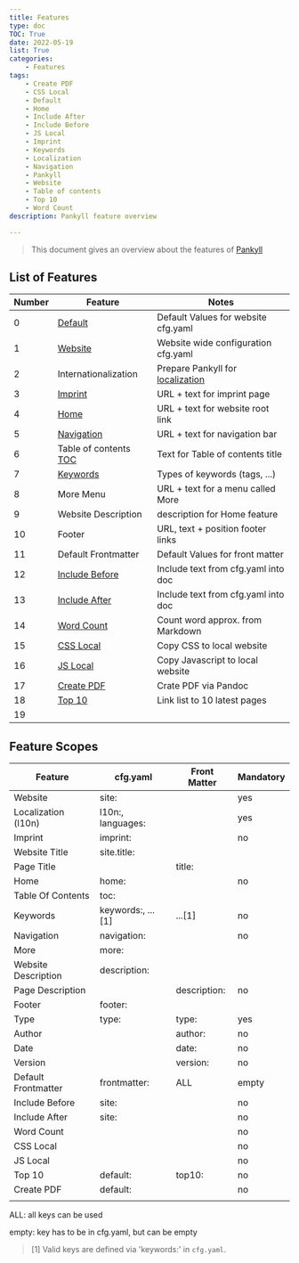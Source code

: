 ```yaml
---
title: Features
type: doc
TOC: True
date: 2022-05-19
list: True
categories:
    - Features
tags:
    - Create PDF
    - CSS Local
    - Default
    - Home
    - Include After
    - Include Before
    - JS Local
    - Imprint
    - Keywords
    - Localization
    - Navigation
    - Pankyll
    - Website
    - Table of contents
    - Top 10
    - Word Count
description: Pankyll feature overview

---
```


> This document gives an overview about the features of [Pankyll]

## List of Features

| Number | Feature                 | Notes                                 |
| -------| ----------------------- | ------------------------------------- |
| 0      | [Default]               | Default Values for website cfg.yaml   |
| 1      | [Website]               | Website wide configuration cfg.yaml   |
| 2      | Internationalization    | Prepare Pankyll for [localization]    |
| 3      | [Imprint]               | URL + text for imprint page           |
| 4      | [Home]                  | URL + text for website root link      |
| 5      | [Navigation]            | URL + text for navigation bar         |
| 6      | Table of contents [TOC] | Text for Table of contents title      |
| 7      | [Keywords]              | Types of keywords (tags, ...)         |
| 8      | More Menu               | URL + text for a menu called More     |
| 9      | Website Description     | description for Home feature          |
| 10     | Footer                  | URL, text + position footer links     |
| 11     | Default Frontmatter     | Default Values for front matter       |
| 12     | [Include Before]        | Include text from cfg.yaml into doc   |
| 13     | [Include After]         | Include text from cfg.yaml into doc   |
| 14     | [Word Count]            | Count word approx. from Markdown      |
| 15     | [CSS Local]             | Copy CSS to local website             |
| 16     | [JS Local]              | Copy Javascript to local website      |
| 17     | [Create PDF]            | Crate PDF via Pandoc                  |
| 18     | [Top 10]                | Link list to 10 latest pages          |
| 19     |                         |                                       |

## Feature Scopes

| Feature                 | cfg.yaml           | Front Matter | Mandatory |
|------------------------ | ------------------ | ------------ | --------- |
| Website                 | site:              |              | yes       |
| Localization (l10n)     | l10n:, languages:  |              | yes       |
| Imprint                 | imprint:           |              | no        |
| Website Title           | site.title:        |              |           |
| Page Title              |                    | title:       |           |
| Home                    | home:              |              | no        |
| Table Of Contents       | toc:               |              |           |
| Keywords                | keywords:, ...[1]  | ...[1]       | no        |
| Navigation              | navigation:        |              | no        |
| More                    | more:              |              |           |
| Website Description     | description:       |              |           |
| Page Description        |                    | description: | no        |
| Footer                  | footer:            |              |           |
| Type                    | type:              | type:        | yes       |
| Author                  |                    | author:      | no        |
| Date                    |                    | date:        | no        |
| Version                 |                    | version:     | no        |
| Default Frontmatter     | frontmatter:       | ALL          | empty     |
| Include Before          | site:              |              | no        |
| Include After           | site:              |              | no        |
| Word Count              |                    |              | no        |
| CSS Local               |                    |              | no        |
| JS Local                |                    |              | no        |
| Top 10                  | default:           | top10:       | no        |
| Create PDF              | default:           |              | no        |
|                         |                    |              |           |

ALL: all keys can be used

empty: key has to be in cfg.yaml, but can be empty

> [1] Valid keys are defined via 'keywords:' in `cfg.yaml`.

[Create PDF]: /en_US/Documentation/Features/create-pdf.html
[CSS Local]: /en_US/Documentation/Features/css-local.html
[Default]: /en_US/Documentation/Features/default.html
[Home]: /en_US/Documentation/Features/home.html
[Imprint]: /en_US/Documentation/Features/imprint.html
[Include Before]: /en_US/Documentation/Features/body-include-before.html
[Include After]: /en_US/Documentation/Features/body-include-after.html
[JS Local]: /en_US/Documentation/Features/js-local.html
[Keywords]: /en_US/Documentation/Features/keywords.html
[Localization]: /en_US/Documentation/Features/localization.html
[Navigation]: /en_US/Documentation/Features/navigation.html
[Pankyll]: https://www.pankyll.org/
[Website]: /en_US/Documentation/Features/global-site-parameters.html
[TOC]: /en_US/Documentation/Features/toc.html
[Top 10]: /en_US/Documentation/Features/top10.html
[Word Count]: /en_US/Documentation/Features/word-count.html


